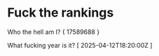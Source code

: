 # Fuck the rankings

Who the hell am I?
{ 17589688 }

What fucking year is it?
[ 2025-04-12T18:20:00Z ]
